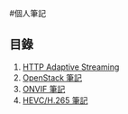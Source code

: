#個人筆記

## 目錄

1. [HTTP Adaptive Streaming](/HTTP_Adaptive_Streaming.md/)
2. [OpenStack 筆記](/OpenStack.md/)
3. [ONVIF 筆記](/ONVIF.md/)
4. [HEVC/H.265 筆記](/HEVC.md/)
